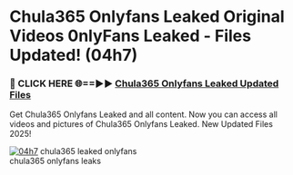 # Chula365 Onlyfans Leaked Original Videos 0nlyFans Leaked - Files Updated! (04h7)

<h3>🔴 CLICK HERE 🌐==►► <a href="https://tinyurl.com/brd5kh86" rel="nofollow">Chula365 Onlyfans Leaked Updated Files</a></h3>

Get Chula365 Onlyfans Leaked and all content. Now you can access all videos and pictures of Chula365 Onlyfans Leaked. New Updated Files 2025!

[![04h7](https://i.imgur.com/K7sEzmb.gif)](https://tinyurl.com/brd5kh86)
chula365 leaked onlyfans<br>
chula365 onlyfans leaks